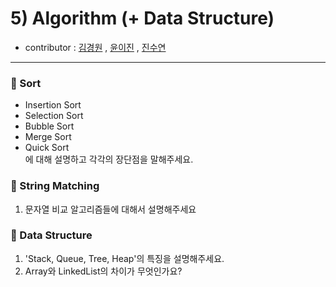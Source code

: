 # 5) Algorithm (+ Data Structure)
- contributor : [김경원](https://github.com/shining8543) , [윤이진](https://github.com/483759) , [진수연](https://github.com/jjuyeon)
<hr/>

### :notebook_with_decorative_cover: Sort
- Insertion Sort
- Selection Sort
- Bubble Sort
- Merge Sort
- Quick Sort
<br> 에 대해 설명하고 각각의 장단점을 말해주세요.

### :notebook_with_decorative_cover: String Matching
1. 문자열 비교 알고리즘들에 대해서 설명해주세요

### :notebook_with_decorative_cover: Data Structure
1. 'Stack, Queue, Tree, Heap'의 특징을 설명해주세요.
2. Array와 LinkedList의 차이가 무엇인가요?